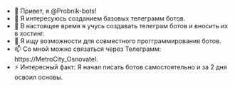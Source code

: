- 👋 Привет, я @Probnik-bots!
- 👀 Я интересуюсь созданием базовых телеграмм ботов.
- 🌱 В настоящее время я учусь создавать телеграм ботов и вносить их в хостинг.
- 💞️ Я ищу возможности для совместного прогграммирования ботов.
- 📫 Со мной можно связаться через Телеграмм: https://MetroCity_Osnovatel.
- ⚡ Интересный факт: Я начал писать ботов самостоятельно и за 2 дня освоил основы.

<!---
Репозиторий Probnik-bots / Пробник-боты является "специальным ✨", потому что его `README.md` (этот файл) отображается в вашем профиле на GitHub.
Вы можете перейти по ссылке предварительного просмотра, чтобы ознакомиться с вашими изменениями.
--->
